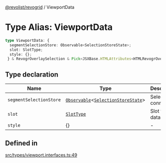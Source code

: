 [@revolist/revogrid](README.md) / ViewportData

# Type Alias: ViewportData

```ts
type ViewportData: {
  segmentSelectionStore: Observable<SelectionStoreState>;
  slot: SlotType;
  style: {};
 } & RevogrOverlaySelection & Pick<JSXBase.HTMLAttributes<HTMLRevogrOverlaySelectionElement>, "ref"> & Pick<JSXBase.HTMLAttributes<HTMLRevogrDataElement>, "ref"> & RevogrData;
```

## Type declaration

| Name | Type | Description | Defined in |
| ------ | ------ | ------ | ------ |
| `segmentSelectionStore` | [`Observable`](TypeAlias.Observable.md)\<[`SelectionStoreState`](TypeAlias.SelectionStoreState.md)\> | Selection connection | [src/types/viewport.interfaces.ts:51](https://github.com/revolist/revogrid/blob/684eab34b16e993178d736466d35507eda9850cd/src/types/viewport.interfaces.ts#L51) |
| `slot` | [`SlotType`](TypeAlias.SlotType.md) | Slot to put data | [src/types/viewport.interfaces.ts:54](https://github.com/revolist/revogrid/blob/684eab34b16e993178d736466d35507eda9850cd/src/types/viewport.interfaces.ts#L54) |
| `style` | \{\} | - | [src/types/viewport.interfaces.ts:55](https://github.com/revolist/revogrid/blob/684eab34b16e993178d736466d35507eda9850cd/src/types/viewport.interfaces.ts#L55) |

## Defined in

[src/types/viewport.interfaces.ts:49](https://github.com/revolist/revogrid/blob/684eab34b16e993178d736466d35507eda9850cd/src/types/viewport.interfaces.ts#L49)
